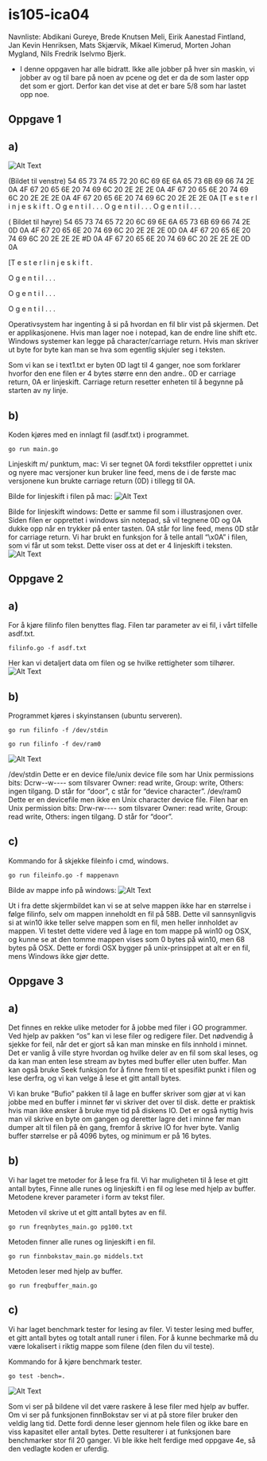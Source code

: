 # is105-ica04




Navnliste: Abdikani Gureye, Brede Knutsen Meli, Eirik Aanestad Fintland, Jan Kevin Henriksen, Mats Skjærvik, Mikael Kimerud, Morten Johan Mygland, Nils Fredrik Iselvmo Bjerk.

- I denne oppgaven har alle bidratt. Ikke alle jobber på hver sin maskin, vi jobber av og til bare på noen av pcene og det er da de som laster opp det som er gjort. Derfor kan det vise at det er bare 5/8 som har lastet opp noe. 

## Oppgave 1
## a)

![Alt Text](https://raw.github.com/IS105-Gruppe05/ICA04/master/Bilder/Oppgave%201a.png)

(Bildet til venstre)
54 65 73 74 65 72 20 6C 69 6E 6A 65 73 6B 69 66 74 2E 0A 4F 67 20 65 6E 20 74 69 6C 20 2E 2E 2E 0A 4F 67 20 65 6E 20 74 69 6C 20 2E 2E 2E 0A 4F 67 20 65 6E 20 74 69 6C 20 2E 2E 2E 0A 
[T e s t e r   l i n j e s k i f t . 
 O g   e n   t i l   . . . 
 O g   e n   t i l   . . . 
 O g   e n   t i l   . . . 
 
( Bildet til høyre)
54 65 73 74 65 72 20 6C 69 6E 6A 65 73 6B 69 66 74 2E 0D 0A 4F 67 20 65 6E 20 74 69 6C 20 2E 2E 2E 0D 0A 4F 67 20 65 6E 20 74 69 6C 20 2E 2E 2E #D 0A 4F 67 20 65 6E 20 74 69 6C 20 2E 2E 2E 0D 0A

[T e s t e  r   l i n j e s k i f t . 

 O g   e n   t i l   . . . 
 
 O g   e n   t i l   . . . 
 
 O g   e n   t i l   . . . 
 
 
Operativsystem har ingenting å si på hvordan en fil blir vist på skjermen. Det er applikasjonene. Hvis man lager noe i notepad, kan de endre line shift etc. Windows systemer kan legge på character/carriage return.
Hvis man skriver ut byte for byte kan man se hva som egentlig skjuler seg i teksten.


Som vi kan se i text1.txt er byten 0D lagt til 4 ganger, noe som forklarer hvorfor den ene filen er 4 bytes større enn den andre.. 0D er carriage return, 0A er linjeskift. Carriage return resetter enheten til å begynne på starten av ny linje. 


## b)
Koden kjøres med en innlagt fil (asdf.txt) i programmet.
```
go run main.go
```

Linjeskift m/ punktum, mac: Vi ser tegnet 0A  fordi tekstfiler opprettet i unix og nyere mac versjoner kun bruker line feed, mens de i de første mac versjonene kun brukte  carriage return (0D) i tillegg til 0A.

Bilde for linjeskift i filen på mac: 
![Alt Text](https://github.com/IS105-Gruppe05/ICA04/blob/master/Bilder/1.1b.png)


Bilde for linjeskift windows: Dette er samme fil som i illustrasjonen over. Siden filen er opprettet i windows sin notepad, så vil tegnene 0D og 0A dukke opp når en trykker på enter tasten. 0A står for line feed, mens 0D står for carriage return. Vi har brukt en funksjon for å telle antall “\x0A” i filen, som vi får ut som tekst. Dette viser oss at det er 4 linjeskift i teksten.
![Alt Text](https://github.com/IS105-Gruppe05/ICA04/blob/master/Bilder/1.2b.png)



## Oppgave 2
## a)
For å kjøre filinfo filen benyttes flag. Filen tar parameter av ei fil, i vårt tilfelle asdf.txt.
```
filinfo.go -f asdf.txt
```
Her kan vi detaljert data om filen og se hvilke rettigheter som tilhører.
![Alt Text](https://github.com/IS105-Gruppe05/ICA04/blob/master/Bilder/2a.png)

## b)
Programmet kjøres i skyinstansen (ubuntu serveren).
```
go run filinfo -f /dev/stdin
```
```
go run filinfo -f dev/ram0
```


![Alt Text](https://github.com/IS105-Gruppe05/ICA04/blob/master/Bilder/2b.png)

/dev/stdin
Dette er en device file/unix device file som har Unix permissions bits: Dcrw--w---- som tilsvarer Owner: read write, Group: write, Others: ingen tilgang. D står for “door”, c står for “device character”.
/dev/ram0
Dette er en devicefile men ikke en Unix character device file. Filen har en Unix permission bits: Drw-rw---- som tilsvarer Owner: read write, Group: read write, Others: ingen tilgang. D står for “door”.

## c)
Kommando for å skjekke fileinfo i cmd, windows.
```
go run fileinfo.go -f mappenavn
```

Bilde av mappe info på windows:
![Alt Text](https://github.com/IS105-Gruppe05/ICA04/blob/master/Bilder/2.2c.png)

Ut i fra dette skjermbildet kan vi se at selve mappen ikke har en størrelse i følge filinfo, selv om mappen inneholdt en fil på 58B. Dette vil sannsynligvis si at win10 ikke teller selve mappen som en fil, men heller innholdet av mappen. Vi testet dette videre ved å lage en tom mappe på win10 og OSX, og kunne se at den tomme mappen vises som 0 bytes på win10, men 68 bytes på OSX. Dette er fordi OSX bygger på unix-prinsippet at alt er en fil, mens Windows ikke gjør dette.

## Oppgave 3
## a)

Det finnes en rekke ulike metoder for å jobbe med filer i GO programmer. Ved hjelp av pakken “os” kan vi lese filer og redigere filer. Det nødvendig å sjekke for feil, når det er gjort så kan man minske en fils innhold  i minnet. Det er vanlig å ville styre hvordan og hvilke deler av en fil som skal leses, og da kan man enten lese stream av bytes med buffer eller uten buffer. Man kan også bruke Seek funksjon for å finne frem til et spesifikt punkt i filen og lese derfra, og vi kan velge å lese et gitt antall bytes.

Vi kan bruke “Bufio” pakken til å lage en buffer skriver som gjør at vi kan jobbe med en buffer i minnet før vi skriver det over til disk. dette er praktisk hvis man ikke ønsker å bruke mye tid på diskens IO. Det er også nyttig hvis man vil skrive en byte om gangen og deretter lagre det i minne før man dumper alt til filen på èn gang, fremfor å skrive IO for hver byte. Vanlig buffer størrelse er på 4096 bytes, og minimum er på 16 bytes. 

## b)
Vi har laget tre metoder for å lese fra fil. Vi har muligheten til å lese et gitt antall bytes, Finne alle runes og linjeskift i en fil og lese med hjelp av buffer. Metodene krever parameter i form av tekst filer.

Metoden vil skrive ut et gitt antall bytes av en fil.
```
go run freqnbytes_main.go pg100.txt
```
Metoden finner alle runes og linjeskift i en fil.
```
go run finnbokstav_main.go middels.txt
```
Metoden leser med hjelp av buffer.
```
go run freqbuffer_main.go
```

## c)
Vi har laget benchmark tester for lesing av filer. Vi tester lesing med buffer, et gitt antall bytes og totalt antall runer i filen. For å kunne bechmarke må du være lokalisert i riktig mappe som filene (den filen du vil teste).

Kommando for å kjøre benchmark tester.
```
go test -bench=.
```

![Alt Text](https://github.com/IS105-Gruppe05/ICA04/blob/master/Bilder/3c.png)

Som vi ser på bildene vil det være raskere å lese filer med hjelp av buffer. Om vi ser på funksjonen finnBokstav ser vi at på store filer bruker den veldig lang tid. Dette fordi denne leser gjennom hele filen og ikke bare en viss kapasitet eller antall bytes. Dette resulterer i at funksjonen bare benchmarker stor fil 20 ganger.
Vi ble ikke helt ferdige med oppgave 4e, så den vedlagte koden er uferdig.
